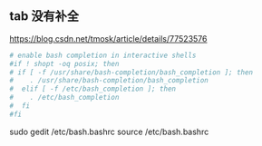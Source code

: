 ## tab 没有补全

https://blog.csdn.net/tmosk/article/details/77523576

```bash
# enable bash completion in interactive shells  
#if ! shopt -oq posix; then  
# if [ -f /usr/share/bash-completion/bash_completion ]; then  
#    . /usr/share/bash-completion/bash_completion  
#  elif [ -f /etc/bash_completion ]; then  
#    . /etc/bash_completion  
#  fi  
#fi 
```
sudo gedit /etc/bash.bashrc
source /etc/bash.bashrc